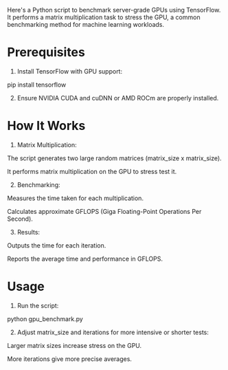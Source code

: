 Here's a Python script to benchmark server-grade GPUs using TensorFlow. It performs a matrix multiplication task to stress the GPU, a common benchmarking method for machine learning workloads.



# Prerequisites

1. Install TensorFlow with GPU support:

pip install tensorflow


2. Ensure NVIDIA CUDA and cuDNN or AMD ROCm are properly installed.



# How It Works

1. Matrix Multiplication:

The script generates two large random matrices (matrix_size x matrix_size).

It performs matrix multiplication on the GPU to stress test it.



2. Benchmarking:

Measures the time taken for each multiplication.

Calculates approximate GFLOPS (Giga Floating-Point Operations Per Second).



3. Results:

Outputs the time for each iteration.

Reports the average time and performance in GFLOPS.



# Usage

1. Run the script:

python gpu_benchmark.py


2. Adjust matrix_size and iterations for more intensive or shorter tests:

Larger matrix sizes increase stress on the GPU.

More iterations give more precise averages.
